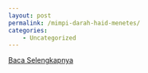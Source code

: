 ```yaml
---
layout: post
permalink: /mimpi-darah-haid-menetes/
categories:
    - Uncategorized
---
```


[Baca Selengkapnya](/08)